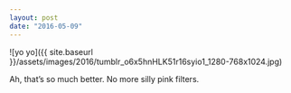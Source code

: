 ```yaml
---
layout: post
date: "2016-05-09"
---
```


![yo yo]({{ site.baseurl }}/assets/images/2016/tumblr_o6x5hnHLK51r16syio1_1280-768x1024.jpg)

Ah, that’s so much better. No more silly pink filters.
